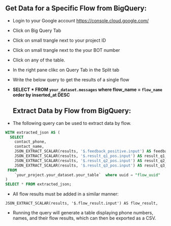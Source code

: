 ## Get Data for a Specific Flow from BigQuery:

- Login to your Google account https://console.cloud.google.com/
- Click on Big Query Tab 
- Click on small trangle next to your project ID
- Click on small trangle next to the your BOT number
- Click on any of the table.
- In the right pane clikc on Query Tab in the Split tab
- Write the below query to get the results of a single flow
- **SELECT * FROM `your_dataset.messages` where flow_name = `flow_name` order by inserted_at DESC**

  ## Extract Data by Flow from BigQuery:

- The following query can be used to extract data by flow.

```sql
WITH extracted_json AS (
  SELECT
    contact_phone,
    contact_name,
    JSON_EXTRACT_SCALAR(results, '$.feedback_positive.input') AS feedback_positive,
    JSON_EXTRACT_SCALAR(results, '$.result_q1_pos.input') AS result_q1_pos,
    JSON_EXTRACT_SCALAR(results, '$.result_q2_pos.input') AS result_q2_pos,
    JSON_EXTRACT_SCALAR(results, '$.result_q3_pos.input') AS result_q3_pos
 FROM
    `your_project.your_dataset.your_table`  where uuid = "flow_uuid"
)
SELECT * FROM extracted_json;
```

- All flow results must be added in a similar manner:

`JSON_EXTRACT_SCALAR(results, '$.flow_result.input') AS flow_result,`

- Running the query will generate a table displaying phone numbers, names, and their flow results, which can then be exported as a CSV.










